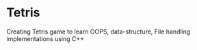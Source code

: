 # Tetris
Creating Tetris game to learn OOPS, data-structure, File handling implementations using C++
